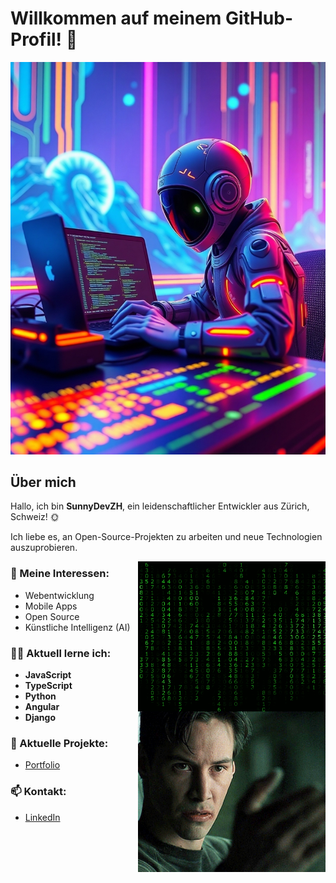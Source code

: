 # Willkommen auf meinem GitHub-Profil! 👋

![Hintergrundbild](https://github.com/SunnyDevZH/SunnyDevZH/blob/main/bild.jpg)

## Über mich
Hallo, ich bin **SunnyDevZH**, ein leidenschaftlicher Entwickler aus Zürich, Schweiz! 🌞

Ich liebe es, an Open-Source-Projekten zu arbeiten und neue Technologien auszuprobieren.

<img src="https://github.com/SunnyDevZH/SunnyDevZH/blob/main/Nv2.gif" alt="Matrix" width="300" align="right">

### 🌟 Meine Interessen:
- Webentwicklung
- Mobile Apps
- Open Source
- Künstliche Intelligenz (AI)

<img src="https://github.com/SunnyDevZH/SunnyDevZH/blob/main/1JKX.gif" alt="Matrix" width="300" align="right">

### 🧑‍💻 Aktuell lerne ich:
- **JavaScript**
- **TypeScript**
- **Python**
- **Angular**
- **Django**

### 🚀 Aktuelle Projekte:
- [Portfolio](https://yannick-vaterlaus.ch/#/)

### 📫 Kontakt:
- [LinkedIn](https://www.linkedin.com/in/yannick-raffael-vaterlaus-11a3072b0/)





